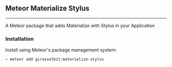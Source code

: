 ## Meteor Materialize Stylus
----
A Meteor package that adds Materialize with Stylus in your Application

### Installation

Install using Meteor's package management system:

```bash
> meteor add girassolbit:materialize-stylus
```

